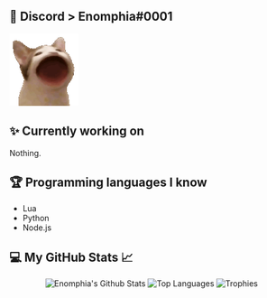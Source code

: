 ## 📲 Discord > **Enomphia#0001**
![](778406828816072736.gif)

## ✨ Currently working on
Nothing.

## 🏆 Programming languages I know
- Lua
- Python
- Node.js

## 💻 My GitHub Stats 📈
<p align="center" >
  <img height=150 alt="Enomphia's Github Stats" src = "https://github-readme-stats.vercel.app/api?username=Enomphia&count_private=true&show_icons=true&theme=radical" />
  <img height=150 alt="Top Languages" src="https://github-readme-stats.vercel.app/api/top-langs/?username=Enomphia&langs_count=8&theme=radical" />
  <img height=150 alt="Trophies" src="https://github-profile-trophy.vercel.app/?username=Enomphia&theme=dracula&row=2&column=3">
</p>

